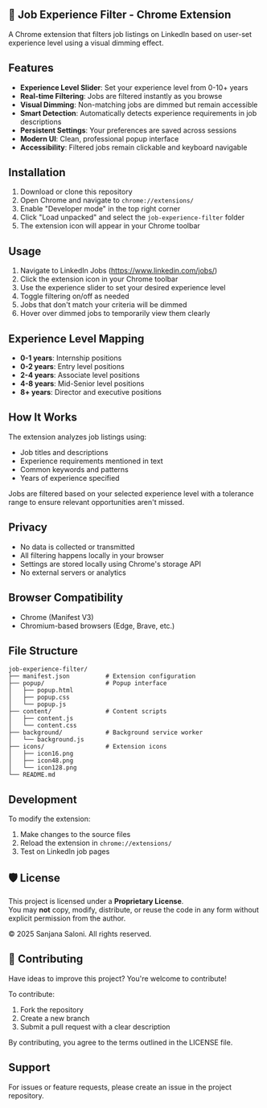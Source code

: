 ## 🧩 Job Experience Filter - Chrome Extension

A Chrome extension that filters job listings on LinkedIn based on user-set experience level using a visual dimming effect.

## Features

- **Experience Level Slider**: Set your experience level from 0-10+ years
- **Real-time Filtering**: Jobs are filtered instantly as you browse
- **Visual Dimming**: Non-matching jobs are dimmed but remain accessible
- **Smart Detection**: Automatically detects experience requirements in job descriptions
- **Persistent Settings**: Your preferences are saved across sessions
- **Modern UI**: Clean, professional popup interface
- **Accessibility**: Filtered jobs remain clickable and keyboard navigable

## Installation

1. Download or clone this repository
2. Open Chrome and navigate to `chrome://extensions/`
3. Enable "Developer mode" in the top right corner
4. Click "Load unpacked" and select the `job-experience-filter` folder
5. The extension icon will appear in your Chrome toolbar

## Usage

1. Navigate to LinkedIn Jobs (https://www.linkedin.com/jobs/)
2. Click the extension icon in your Chrome toolbar
3. Use the experience slider to set your desired experience level
4. Toggle filtering on/off as needed
5. Jobs that don't match your criteria will be dimmed
6. Hover over dimmed jobs to temporarily view them clearly

## Experience Level Mapping

- **0-1 years**: Internship positions
- **0-2 years**: Entry level positions
- **2-4 years**: Associate level positions
- **4-8 years**: Mid-Senior level positions
- **8+ years**: Director and executive positions

## How It Works

The extension analyzes job listings using:
- Job titles and descriptions
- Experience requirements mentioned in text
- Common keywords and patterns
- Years of experience specified

Jobs are filtered based on your selected experience level with a tolerance range to ensure relevant opportunities aren't missed.

## Privacy

- No data is collected or transmitted
- All filtering happens locally in your browser
- Settings are stored locally using Chrome's storage API
- No external servers or analytics

## Browser Compatibility

- Chrome (Manifest V3)
- Chromium-based browsers (Edge, Brave, etc.)

## File Structure

```
job-experience-filter/
├── manifest.json          # Extension configuration
├── popup/                 # Popup interface
│   ├── popup.html
│   ├── popup.css
│   └── popup.js
├── content/               # Content scripts
│   ├── content.js
│   └── content.css
├── background/            # Background service worker
│   └── background.js
├── icons/                 # Extension icons
│   ├── icon16.png
│   ├── icon48.png
│   └── icon128.png
└── README.md
```

## Development

To modify the extension:

1. Make changes to the source files
2. Reload the extension in `chrome://extensions/`
3. Test on LinkedIn job pages

## 🛡 License

This project is licensed under a **Proprietary License**.  
You may **not** copy, modify, distribute, or reuse the code in any form without explicit permission from the author.

© 2025 Sanjana Saloni. All rights reserved.

## 🤝 Contributing

Have ideas to improve this project? You're welcome to contribute!

To contribute:
1. Fork the repository
2. Create a new branch
3. Submit a pull request with a clear description

By contributing, you agree to the terms outlined in the LICENSE file.

## Support

For issues or feature requests, please create an issue in the project repository.

